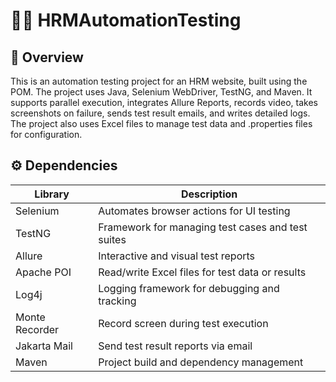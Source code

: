 # 👨‍💻 HRMAutomationTesting

## 📌 Overview
This is an automation testing project for an HRM website, built using the POM. The project
uses Java, Selenium WebDriver, TestNG, and Maven. It supports parallel execution, integrates Allure
Reports, records video, takes screenshots on failure, sends test result emails, and writes detailed logs.
The project also uses Excel files to manage test data and .properties files for configuration.

## ⚙️ Dependencies

| Library        | Description                                                                 |
|----------------|-----------------------------------------------------------------------------|
| Selenium       | Automates browser actions for UI testing                                    |
| TestNG         | Framework for managing test cases and test suites                           |
| Allure         | Interactive and visual test reports                                         |
| Apache POI     | Read/write Excel files for test data or results                             |
| Log4j          | Logging framework for debugging and tracking                                |
| Monte Recorder | Record screen during test execution                                         |
| Jakarta Mail   | Send test result reports via email                                          |
| Maven          | Project build and dependency management                                     |
